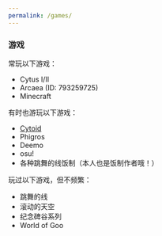 ```yaml
---
permalink: /games/
---
```


### 游戏
常玩以下游戏：
* Cytus I/II
* Arcaea (ID: 793259725)
* Minecraft

有时也游玩以下游戏：
* [Cytoid](https://cytoid.cn/profile/jerryhan3)
* Phigros
* Deemo
* osu!
* 各种跳舞的线饭制（本人也是饭制作者哦！）

玩过以下游戏，但不频繁：
* 跳舞的线
* 滚动的天空
* 纪念碑谷系列
* World of Goo
